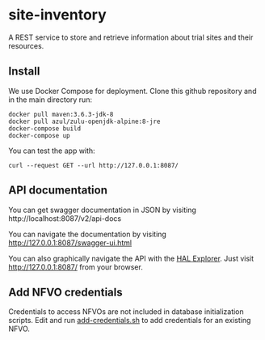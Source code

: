 # site-inventory
A REST service to store and retrieve information about trial sites and their resources.

## Install

We use Docker Compose for deployment. Clone this github repository and in the main directory run:

```
docker pull maven:3.6.3-jdk-8
docker pull azul/zulu-openjdk-alpine:8-jre
docker-compose build
docker-compose up
```

You can test the app with:

```
curl --request GET --url http://127.0.0.1:8087/
```

## API documentation

You can get swagger documentation in JSON by visiting http://localhost:8087/v2/api-docs

You can navigate the documentation by visiting http://127.0.0.1:8087/swagger-ui.html

You can also graphically navigate the API with the [HAL Explorer](https://github.com/toedter/hal-explorer).
Just visit http://127.0.0.1:8087/ from your browser.

## Add NFVO credentials

Credentials to access NFVOs are not included in database initialization scripts.
Edit and run [add-credentials.sh](add-credentials.sh) to add credentials for an existing NFVO.
